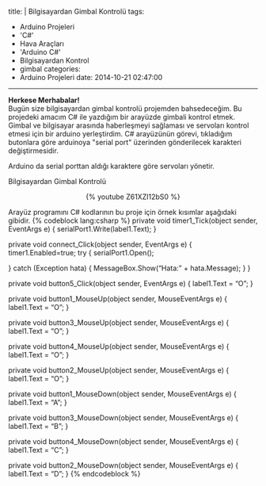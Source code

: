 title: |
  Bilgisayardan Gimbal Kontrolü
tags:
  - Arduino Projeleri
  - 'C#'
  - Hava Araçları
  - 'Arduino C#'
  - Bilgisayardan Kontrol
  - gimbal
categories:
  - Arduino Projeleri
date: 2014-10-21 02:47:00
---
**Herkese Merhabalar!**  
Bugün size bilgisayardan gimbal kontrolü projemden bahsedeceğim. Bu projedeki amacım C# ile yazdığım bir arayüzde gimbali kontrol etmek. Gimbal ve bilgisayar arasında haberleşmeyi sağlaması ve servoları kontrol etmesi için bir arduino yerleştirdim. C# arayüzünün görevi, tıkladığım butonlara göre arduinoya "serial port" üzerinden gönderilecek karakteri değiştirmesidir.  
<!-- more -->Arduino da serial porttan aldığı karaktere göre servoları yönetir.  

Bilgisayardan Gimbal Kontrolü

<center>{% youtube Z61XZI12bS0 %}</center>


Arayüz programını C# kodlarının bu proje için örnek kısımlar aşağıdaki gibidir.
{% codeblock lang:csharp %}
private void timer1_Tick(object sender, EventArgs e)
{
  serialPort1.Write(label1.Text);
}

private void connect_Click(object sender, EventArgs e)
{
  timer1.Enabled=true;
  try
  {
    serialPort1.Open();

  }
  catch (Exception hata)
  {
    MessageBox.Show(“Hata:” + hata.Message);
  }
}

private void button5_Click(object sender, EventArgs e)
{
  label1.Text = “O”;
}

private void button1_MouseUp(object sender, MouseEventArgs e)
{
  label1.Text = “O”;
}

private void button3_MouseUp(object sender, MouseEventArgs e)
{
  label1.Text = “O”;
}

private void button4_MouseUp(object sender, MouseEventArgs e)
{
  label1.Text = “O”;
}

private void button2_MouseUp(object sender, MouseEventArgs e)
{
  label1.Text = “O”;
}

private void button1_MouseDown(object sender, MouseEventArgs e)
{
  label1.Text = “A”;
}

private void button3_MouseDown(object sender, MouseEventArgs e)
{
  label1.Text = “B”;
}

private void button4_MouseDown(object sender, MouseEventArgs e)
{
  label1.Text = “C”;
}

private void button2_MouseDown(object sender, MouseEventArgs e)
{
  label1.Text = “D”;
}
{% endcodeblock %}


